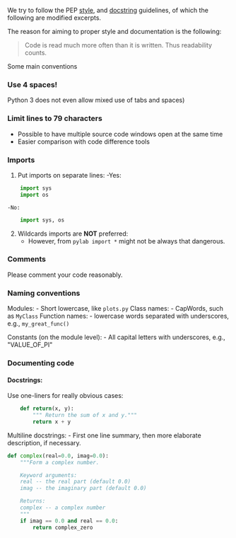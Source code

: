 We try to follow the PEP [style](http://legacy.python.org/dev/peps/pep-0008/), 
and [docstring](http://legacy.python.org/dev/peps/pep-0257/) guidelines, of which the following are modified excerpts.

The reason for aiming to proper style and documentation is the following:

> Code is read much more often than it is written.
> Thus readability counts.


Some main conventions

### Use 4 spaces!
Python 3 does not even allow mixed use of tabs and spaces)

### Limit lines to 79 characters
- Possible to have multiple source code windows open at the same time
- Easier comparison with code difference tools


### Imports
1. Put imports on separate lines:
	-Yes:

```python
	import sys
	import os
```

	-No:

```python
	import sys, os
```

2. Wildcards imports are **NOT** preferred:
	- However, from `pylab import *` might not be always that dangerous.


### Comments
Please comment your code reasonably.

### Naming conventions
Modules:
	- Short lowercase, like `plots.py`
Class names:
	- CapWords, such as `MyClass`
Function names:
	- lowercase words separated with underscores, e.g., `my_great_func()`

Constants (on the module level):
	- All capital letters with underscores, e.g., "VALUE_OF_PI"

### Documenting code
#### Docstrings:
Use one-liners for really obvious cases:

```python
	def return(x, y):
		""" Return the sum of x and y."""
		return x + y
```

Multiline docstrings:
	- First one line summary, then more elaborate description, if necessary.

```python
def complex(real=0.0, imag=0.0):
    """Form a complex number.

    Keyword arguments:
    real -- the real part (default 0.0)
    imag -- the imaginary part (default 0.0)

    Returns:
    complex -- a complex number
    """
    if imag == 0.0 and real == 0.0:
        return complex_zero
```
